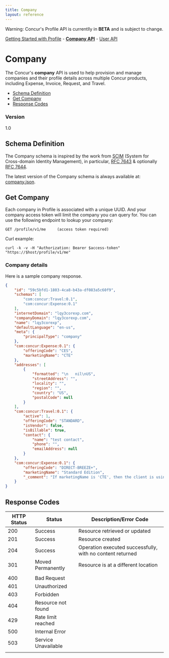 ```yaml
---
title: Company
layout: reference
---
```


Warning: Concur's Profile API is currentlly in **BETA** and is subject to change.


[Getting Started with Profile](gettingStarted.html)  -  [**Company API**](company.html)  -  [User API](user.html)

# Company
The Concur's **company** API is used to help provision and manage companies and their profile details across multiple Concur products, including Expense, Invoice, Request, and Travel.

* [Schema Definition](#scim)
* [Get Company](#get)
* [Response Codes](#codes)

### Version
1.0

## <a name="scim"></a>Schema Definition

The Company schema is inspired by the work from [SCIM](https://tools.ietf.org/wg/scim/) (System for Cross-domain Identity Management), in particular, [RFC 7643](https://tools.ietf.org/html/rfc7643) & optionally [RFC 7644](https://tools.ietf.org/html/rfc7644).

The latest version of the Company schema is always available at: [company.json](company.json).

## <a name="get"></a>Get Company

Each company in Profile is associated with a unique UUID. And your company access token will limit the company you can query for. You can use the following endpoint to lookup your company:

    GET /profile/v1/me     (access token required)


Curl example:


    curl -k -v -H "Authorization: Bearer $access-token" "https://$host/profile/v1/me"

### Company details 

Here is a sample company response.

````json
{
    "id": "59c5bfd1-1803-4ca8-b43a-df083a5c60f9",
    "schemas": [
        "com:concur:Travel:0.1",
        "com:concur:Expense:0.1"
    ],
    "internetDomain": "lqy3corexp.com",
    "companyDomain": "lqy3corexp.com",
    "name": "lqy3corexp",
    "defaultLanguage": "en-us",
    "meta": {
        "principalType": "company"
    },
    "com:concur:Expense:0.1": {
        "offeringCode": "CES",
        "marketingName": "CTE"
    },
    "addresses": [
        {
            "formatted": "\n   nil\nUS",
            "streetAddress": "",
            "locality": "",
            "region": "",
            "country": "US",
            "postalCode": null
        }
    ],
    "com:concur:Travel:0.1": {
        "active": 1,
        "offeringCode": "STANDARD",
        "isVendor": false,
        "isBillable": true,
        "contact": {
            "name": "test contact",
            "phone": "",
            "emailAddress": null
        }
    },
    "com:concur:Expense:0.1": {
        "offeringCode": "DIRECT-BREEZE+",
        "marketingName": "Standard Edition",
        "_comment": "If marketingName is 'CTE', then the client is using 'Professional Edition'"
    }
}
````

## <a name="codes"></a>Response Codes

|**HTTP Status**|**Status**|**Description/Error Code**|
|---------------|----------|---------------|
|200| Success | Resource retrieved or updated|
|201| Success | Resource created|
|204| Success | Operation executed successfully, with no content returned|
|301| Moved Permanently|Resource is at a different location|
||||
|400| Bad Request||
|401| Unauthorized||
|403| Forbidden||
|404| Resource not found|
|429| Rate limit reached||
|500| Internal Error||
|503| Service Unavailable||
||||

